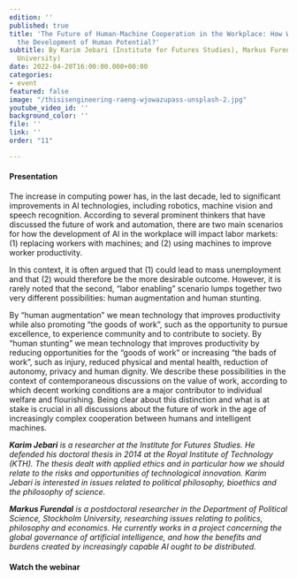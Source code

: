 ```yaml
---
edition: ''
published: true
title: 'The Future of Human-Machine Cooperation in the Workplace: How Will AI Impact
  the Development of Human Potential?'
subtitle: By Karim Jebari (Institute for Futures Studies), Markus Furendal (Stockholm
  University)
date: 2022-04-20T16:00:00.000+00:00
categories:
- event
featured: false
image: "/thisisengineering-raeng-wjowazupass-unsplash-2.jpg"
youtube_video_id: ''
background_color: ''
file: ''
link: ''
order: "11"

---
```

#### Presentation

The increase in computing power has, in the last decade, led to significant improvements in AI technologies, including robotics, machine vision and speech recognition. According to several prominent thinkers that have discussed the future of work and automation, there are two main scenarios for how the development of AI in the workplace will impact labor markets: (1) replacing workers with machines; and (2) using machines to improve worker productivity.

In this context, it is often argued that (1) could lead to mass unemployment and that (2) would therefore be the more desirable outcome. However, it is rarely noted that the second, “labor enabling” scenario lumps together two very different possibilities: human augmentation and human stunting.

By “human augmentation” we mean technology that improves productivity while also promoting “the goods of work”, such as the opportunity to pursue excellence, to experience community and to contribute to society. By “human stunting” we mean technology that improves productivity by reducing opportunities for the “goods of work” or increasing “the bads of work”, such as injury, reduced physical and mental health, reduction of autonomy, privacy and human dignity. We describe these possibilities in the context of contemporaneous discussions on the value of work, according to which decent working conditions are a major contributor to individual welfare and flourishing. Being clear about this distinction and what is at stake is crucial in all discussions about the future of work in the age of increasingly complex cooperation between humans and intelligent machines.

**_Karim Jebari_** _is a researcher at the Institute for Futures Studies. He defended his doctoral thesis in 2014 at the Royal Institute of Technology (KTH). The thesis dealt with applied ethics and in particular how we should relate to the risks and opportunities of technological innovation. Karim Jebari is interested in issues related to political philosophy, bioethics and the philosophy of science._

**_Markus Furendal_** _is a postdoctoral researcher in the Department of Political Science, Stockholm University, researching issues relating to politics, philosophy and economics. He currently works in a project concerning the global governance of artificial intelligence, and how the benefits and burdens created by increasingly capable AI ought to be distributed._

#### Watch the webinar

<YoutubeEmbedded yt="AwxkhJp0P14" caption ="The Future of Human-Machine Cooperation in the Workplace"><YoutubeEmbedded>

#### 
